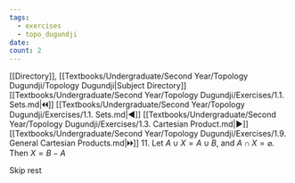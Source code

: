 ```yaml
---
tags:
  - exercises
  - topo_dugundji
date: 
count: 2
---
```

[[Directory]], [[Textbooks/Undergraduate/Second Year/Topology Dugundji/Topology Dugundji|Subject Directory]]
[[Textbooks/Undergraduate/Second Year/Topology Dugundji/Exercises/1.1. Sets.md|🞀🞀]] [[Textbooks/Undergraduate/Second Year/Topology Dugundji/Exercises/1.1. Sets.md|◀]] [[Textbooks/Undergraduate/Second Year/Topology Dugundji/Exercises/1.3. Cartesian Product.md|▶]] [[Textbooks/Undergraduate/Second Year/Topology Dugundji/Exercises/1.9. General Cartesian Products.md|🞂🞂]]
11. 
Let ${} A \cup X=A \cup B {}$, and ${} A \cap  X= \varnothing {}$. Then ${} X=B -A {}$

Skip rest